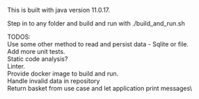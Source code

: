 This is built with java version 11.0.17.

Step in to any folder and build and run with ./build_and_run.sh

TODOS:\
Use some other method to read and persist data - Sqlite or file.\
Add more unit tests.\
Static code analysis?\
Linter.\
Provide docker image to build and run.\
Handle invalid data in repository\
Return basket from use case and let application print messages\